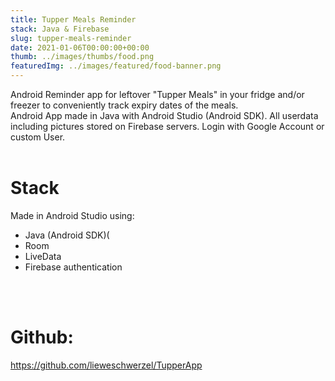 ```yaml
---
title: Tupper Meals Reminder 
stack: Java & Firebase 
slug: tupper-meals-reminder
date: 2021-01-06T00:00:00+00:00
thumb: ../images/thumbs/food.png
featuredImg: ../images/featured/food-banner.png
---
```


Android Reminder app for leftover "Tupper Meals" in your fridge and/or freezer to conveniently track expiry dates of the meals.
<br/>
Android App made in Java with Android Studio (Android SDK). All userdata including pictures stored on Firebase servers. Login with Google Account or custom User. 
<br /><br />

# Stack 
Made in Android Studio using: 
<ul>
<li>Java (Android SDK)(</li>
<li>Room</li>
<li>LiveData</li>
<li>Firebase authentication</li>
</ul>
<br /><br />

# Github: 
https://github.com/lieweschwerzel/TupperApp
<br />
<br />
<br />
<br />
<br />
<br />
<br />
<br />
<br />
